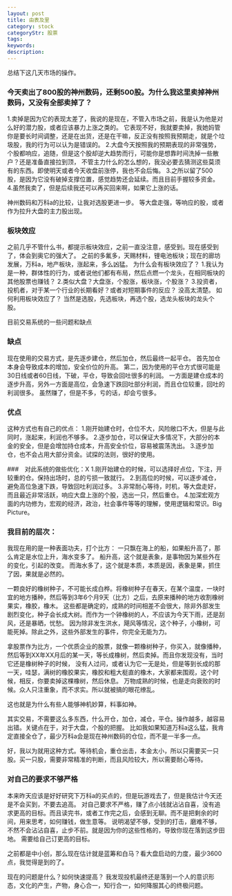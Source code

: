```yaml
---
layout: post
title: 由表及里
category: stock
categoryStr: 股票
tags: 
keywords: 
description: 
---
```


总结下这几天市场的操作。

### 今天卖出了800股的神州数码，还剩500股。为什么我这里卖掉神州数码，又没有全部卖掉了？

1.卖掉是因为它的表现太差了，我说的是现在，不管入市场之前，我是认为他是对么好的潜力股，或者应该暴力上涨之类的。
它表现不好，我就要卖掉，我她妈管你是要长时间调整，还是在出货，还是在干嘛，反正没有按照我预期走，就是个垃圾股，我的行为可以认为是错误的。
2.大盘今天按照我的预期表现的非常强势，个股都响应，追随，但是这个股却逆大趋势而行，可能你是想靠时间洗掉一些散户？还是准备直接拉到顶，
不管主力什么的怎么想的，我没必要去猜测这些莫须有的东西。即使明天或者今天收盘前涨停，我也不会后悔。
3.之所以留了500股，是因为它没有破掉支撑位置，感觉趋势还会延续。而且目前手握较多资金。
4.虽然我卖了，但是后续我还可以再买回来啊，如果它上涨的话。

神州数码和万科a的比较，让我对选股更进一步。
等大盘走强，等响应的股，或者作为拉升大盘的主力股出现。


### 板块效应

之前几乎不管什么书，都提示板块效应，之前一直没注意，感受到。现在感受到了，体会到奥它的强大了。
之前的多氟多，天赐材料，锂电池板块；现在的廊坊发展，万科a，地产板块，涨起来，多么凶猛。
为什么会有板块效应了？
1.我认为是一种，群体性的行为，或者说他们都有布局，然后点燃一个龙头，在相同板块的其他股票也赚钱？
2.类似大盘？大盘涨，个股涨，板块涨，个股涨？
3.投资者，投机者，对于某一个行业的长期看好？或者对短期事件的反应？
没高太清楚。
如何利用板块效应了？
当然是选股，先选板块，再选个股，选龙头板块的龙头个股。


目前交易系统的一些问题和缺点
### 缺点
现在使用的交易方式，是先逐步建仓，然后加仓，然后最终一起平仓。
首先加仓本身会导致成本的增加，安全价位的升高。
第二，因为使用的平仓方式很可能是30日线或者60日线，下破，平仓，导致会回吐很多的利润。
一方面是建仓成本的逐步升高，另外一方面是高位，会急速下跌回吐部分利润，而且仓位较重，回吐的利润很多。
虽然赚了，但是不多，亏的话，却会亏很多。

### 优点
这种方式也有自己的优点：
1.刚开始建仓时，仓位不大，风险敞口不大，但是与此同时，涨起来，利润也不够多。
2.逐步加仓，可以保证大多情况下，大部分的本金的安全，但是会增加持仓成本，升高安全价位，容易被震荡洗出。
3.逐步加仓，也不会占用大部分资金。试探的法则，很好的使用。



###　对此系统的做些优化：X
1.刚开始建仓的时候，可以选择好点位，下注，开较重的仓。保持出场时，总的亏损一致就行。
2.到高位的时候，可以逐步减仓，避免高位急速下跌，导致回吐利润过多。
3.非常耐心等待，时机，等大盘走好，而且最近非常活跃，响应大盘上涨的个股，选出一只，然后重仓。
4.加深宏观方面的内功修为，宏观的经济，政治，社会事件等等的理解，使用逻辑和常识。Big Picture。

### 我目前的层次：
我现在用的是一种表面功夫，打个比方：
一只飘在海上的船，如果船升高了，那么肯定是水位上升，海水变多了。
船升高，这个就是表象，是事物因为某些外在的变化，引起的改变。
而海水多了，这个就是本质，本质是因，表象是果，抓住了因，果就是必然的。

一颗良好的橡树种子，不可能长成白桦。将橡树种子在春天，在某个温度，一块时宜的地方播种，然后等到3年6个月9天（比方）之后，去原来播种的地方收割橡树果实，橡胶，橡木。
这些都是确定的，成熟的时间相差不会很大，除非外部发生剧烈变化，种子会长成大树。而作为一个钟橡树的人，不应该为今天下雨，还是刮风，还是暴晒，忧愁。
因为除非发生洪水，飓风等情况，这个种子，小橡树，可能死掉。除此之外，这些外部发生的事件，你完全无能为力。

拿股票作为比方，一个优质企业的股票，就像一颗橡树种子，你买入，就像播种，然后等到XX年XX月后的某一天，等长成橡树，然后卖掉。而且你发现没有，当时它还是橡树种子的时候，
没有人过问，或者认为它一无是处，但是等到长成的那一天，哇瑟，满树的橡胶果实，橡胶和粗大梃直的橡木，大家都来围观，这个时候，相反，你要卖掉这棵橡树，然后休息。
万物成熟的时候，也是走向衰败的时候。众人只注重象，而不求实。所以就被搞的眼花缭乱。

这也就是为什么有些人能够神机妙算，料事如神。



其实交易，不需要这么多东西，什么开仓，加仓，减仓，平仓。操作越多，越容易出错。关键点在于，对于大盘，个股的把握。
比如我如果知道万科a这么猛，我肯定直接全仓了，最少万科a会是现在神州数码的仓位，而不是一半多一点。

好，我以为就用这种方式。等待机会，重仓出击，本金太小，所以只需要买一只股。买一只股，需要非常精准的判断，而且风险较大，所以需要耐心等待。

### 对自己的要求不够严格
本来昨天应该是好好研究下万科a的买点的，但是玩游戏去了，但是我估计今天还是不会买到，不要去追高。
对自己要求不严格，赚了点小钱就沾沾自喜，没有追求更高的目标。而且读完书，或者工作完之后，会感到无聊。而不是把剩余的时间，用来思考，如何赚钱，做生意等。
说明渴望不够，受到的打击，磨难不够，不然不会沾沾自喜，止步不前。就是因为你的这些性格的，导致你现在落到这步田地。
需要给自己订更高的目标。


之前都是中小创，那么现在估计就是蓝筹和白马？看大盘启动的力度，最少3600点，我觉得是到的了。

现在的问题是什么？如何快速提高？
我发现投机最终还是落到一个人的意识形态，文化的产生，产物，身心合一，知行合一，如何降服其心的终极问题。





